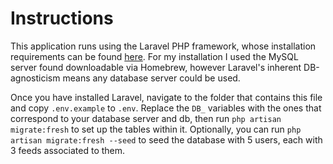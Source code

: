 # Instructions

This application runs using the Laravel PHP framework, whose installation requirements can be found [here](https://laravel.com/docs/master/).
For my installation I used the MySQL server found downloadable via Homebrew, however Laravel's inherent DB-agnosticism means any database server could be used.

Once you have installed Laravel, navigate to the folder that contains this file and copy `.env.example` to `.env`.
Replace the `DB_` variables with the ones that correspond to your database server and db, then run `php artisan migrate:fresh` to set up the tables within it.
Optionally, you can run `php artisan migrate:fresh --seed` to seed the database with 5 users, each with 3 feeds associated to them.
